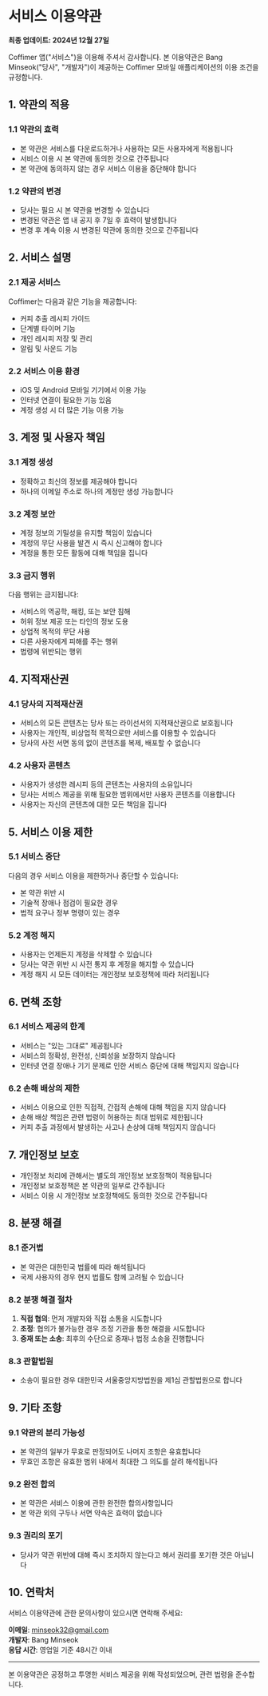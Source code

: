 # 서비스 이용약관

**최종 업데이트: 2024년 12월 27일**

Coffimer 앱("서비스")을 이용해 주셔서 감사합니다. 본 이용약관은 Bang Minseok("당사", "개발자")이 제공하는 Coffimer 모바일 애플리케이션의 이용 조건을 규정합니다.

## 1. 약관의 적용

### 1.1 약관의 효력
- 본 약관은 서비스를 다운로드하거나 사용하는 모든 사용자에게 적용됩니다
- 서비스 이용 시 본 약관에 동의한 것으로 간주됩니다
- 본 약관에 동의하지 않는 경우 서비스 이용을 중단해야 합니다

### 1.2 약관의 변경
- 당사는 필요 시 본 약관을 변경할 수 있습니다
- 변경된 약관은 앱 내 공지 후 7일 후 효력이 발생합니다
- 변경 후 계속 이용 시 변경된 약관에 동의한 것으로 간주됩니다

## 2. 서비스 설명

### 2.1 제공 서비스
Coffimer는 다음과 같은 기능을 제공합니다:
- 커피 추출 레시피 가이드
- 단계별 타이머 기능
- 개인 레시피 저장 및 관리
- 알림 및 사운드 기능

### 2.2 서비스 이용 환경
- iOS 및 Android 모바일 기기에서 이용 가능
- 인터넷 연결이 필요한 기능 있음
- 계정 생성 시 더 많은 기능 이용 가능

## 3. 계정 및 사용자 책임

### 3.1 계정 생성
- 정확하고 최신의 정보를 제공해야 합니다
- 하나의 이메일 주소로 하나의 계정만 생성 가능합니다

### 3.2 계정 보안
- 계정 정보의 기밀성을 유지할 책임이 있습니다
- 계정의 무단 사용을 발견 시 즉시 신고해야 합니다
- 계정을 통한 모든 활동에 대해 책임을 집니다

### 3.3 금지 행위
다음 행위는 금지됩니다:
- 서비스의 역공학, 해킹, 또는 보안 침해
- 허위 정보 제공 또는 타인의 정보 도용
- 상업적 목적의 무단 사용
- 다른 사용자에게 피해를 주는 행위
- 법령에 위반되는 행위

## 4. 지적재산권

### 4.1 당사의 지적재산권
- 서비스의 모든 콘텐츠는 당사 또는 라이선서의 지적재산권으로 보호됩니다
- 사용자는 개인적, 비상업적 목적으로만 서비스를 이용할 수 있습니다
- 당사의 사전 서면 동의 없이 콘텐츠를 복제, 배포할 수 없습니다

### 4.2 사용자 콘텐츠
- 사용자가 생성한 레시피 등의 콘텐츠는 사용자의 소유입니다
- 당사는 서비스 제공을 위해 필요한 범위에서만 사용자 콘텐츠를 이용합니다
- 사용자는 자신의 콘텐츠에 대한 모든 책임을 집니다

## 5. 서비스 이용 제한

### 5.1 서비스 중단
다음의 경우 서비스 이용을 제한하거나 중단할 수 있습니다:
- 본 약관 위반 시
- 기술적 장애나 점검이 필요한 경우
- 법적 요구나 정부 명령이 있는 경우

### 5.2 계정 해지
- 사용자는 언제든지 계정을 삭제할 수 있습니다
- 당사는 약관 위반 시 사전 통지 후 계정을 해지할 수 있습니다
- 계정 해지 시 모든 데이터는 개인정보 보호정책에 따라 처리됩니다

## 6. 면책 조항

### 6.1 서비스 제공의 한계
- 서비스는 "있는 그대로" 제공됩니다
- 서비스의 정확성, 완전성, 신뢰성을 보장하지 않습니다
- 인터넷 연결 장애나 기기 문제로 인한 서비스 중단에 대해 책임지지 않습니다

### 6.2 손해 배상의 제한
- 서비스 이용으로 인한 직접적, 간접적 손해에 대해 책임을 지지 않습니다
- 손해 배상 책임은 관련 법령이 허용하는 최대 범위로 제한됩니다
- 커피 추출 과정에서 발생하는 사고나 손상에 대해 책임지지 않습니다

## 7. 개인정보 보호

- 개인정보 처리에 관해서는 별도의 개인정보 보호정책이 적용됩니다
- 개인정보 보호정책은 본 약관의 일부로 간주됩니다
- 서비스 이용 시 개인정보 보호정책에도 동의한 것으로 간주됩니다

## 8. 분쟁 해결

### 8.1 준거법
- 본 약관은 대한민국 법률에 따라 해석됩니다
- 국제 사용자의 경우 현지 법률도 함께 고려될 수 있습니다

### 8.2 분쟁 해결 절차
1. **직접 협의**: 먼저 개발자와 직접 소통을 시도합니다
2. **조정**: 협의가 불가능한 경우 조정 기관을 통한 해결을 시도합니다
3. **중재 또는 소송**: 최후의 수단으로 중재나 법정 소송을 진행합니다

### 8.3 관할법원
- 소송이 필요한 경우 대한민국 서울중앙지방법원을 제1심 관할법원으로 합니다

## 9. 기타 조항

### 9.1 약관의 분리 가능성
- 본 약관의 일부가 무효로 판정되어도 나머지 조항은 유효합니다
- 무효인 조항은 유효한 범위 내에서 최대한 그 의도를 살려 해석됩니다

### 9.2 완전 합의
- 본 약관은 서비스 이용에 관한 완전한 합의사항입니다
- 본 약관 외의 구두나 서면 약속은 효력이 없습니다

### 9.3 권리의 포기
- 당사가 약관 위반에 대해 즉시 조치하지 않는다고 해서 권리를 포기한 것은 아닙니다

## 10. 연락처

서비스 이용약관에 관한 문의사항이 있으시면 연락해 주세요:

**이메일**: minseok32@gmail.com  
**개발자**: Bang Minseok  
**응답 시간**: 영업일 기준 48시간 이내

---

본 이용약관은 공정하고 투명한 서비스 제공을 위해 작성되었으며, 관련 법령을 준수합니다.